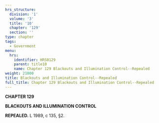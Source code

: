 ```yaml
---
hrs_structure:
  division: '1'
  volume: '3'
  title: '10'
  chapter: '129'
  section: ''
type: chapter
tags:
  - Government
menu:
  hrs:
    identifier: HRS0129
    parent: title10
    name: Chapter 129 Blackouts and Illumination Control--Repealed
weight: 21000
title: Blackouts and Illumination Control--Repealed
full_title: Chapter 129 Blackouts and Illumination Control--Repealed
---
```

**CHAPTER 129**

**BLACKOUTS AND ILLUMINATION CONTROL**

**REPEALED.** L 1989, c 135, §2.